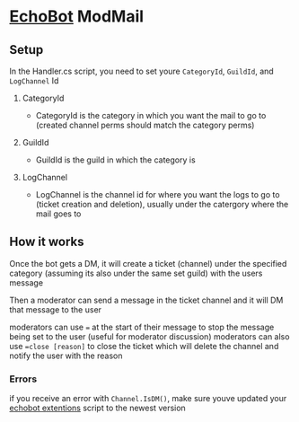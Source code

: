 # [EchoBot](https://github.com/JokerJosh1234/EchoBot) ModMail

## Setup
In the Handler.cs script, you need to set youre `CategoryId`, `GuildId`, and `LogChannel` Id

1. CategoryId
   - CategoryId is the category in which you want the mail to go to (created channel perms should match the category perms)

2. GuildId
   - GuildId is the guild in which the category is
  
3. LogChannel
   - LogChannel is the channel id for where you want the logs to go to (ticket creation and deletion), usually under the catergory where the mail goes to
  


## How it works
Once the bot gets a DM, it will create a ticket (channel) under the specified category (assuming its also under the same set guild) with the users message

Then a moderator can send a message in the ticket channel and it will DM that message to the user

moderators can use `=` at the start of their message to stop the message being set to the user (useful for moderator discussion)
moderators can also use `=close [reason]` to close the ticket which will delete the channel and notify the user with the reason

### Errors
if you receive an error with `Channel.IsDM()`, make sure youve updated your [echobot extentions](https://github.com/JokerJosh1234/EchoBot/blob/main/Extensions.cs) script to the newest version
